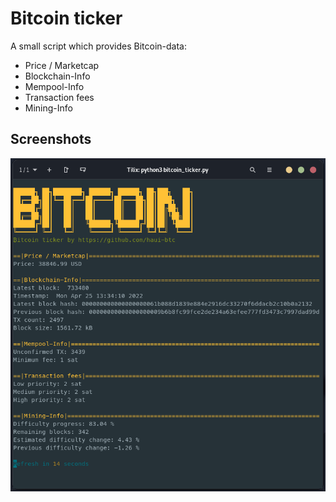 # Bitcoin ticker

A small script which provides Bitcoin-data:
- Price / Marketcap
- Blockchain-Info
- Mempool-Info
- Transaction fees
- Mining-Info

## Screenshots

![App Screenshot](https://github.com/haui-btc/Bitcoin_ticker/blob/main/bitcoin_ticker.png?raw=true)
